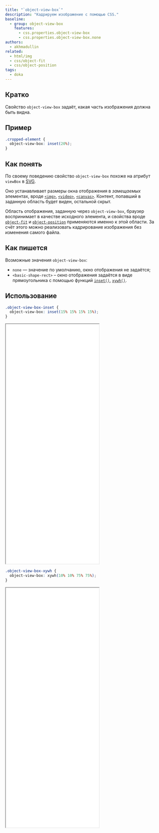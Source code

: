 ```yaml
---
title: "`object-view-box`"
description: "Кадрируем изображение с помощью CSS."
baseline:
  - group: object-view-box
    features:
      - css.properties.object-view-box
      - css.properties.object-view-box.none
authors:
  - akhmadullin
related:
  - html/img
  - css/object-fit
  - css/object-position
tags:
  - doka
---
```


## Кратко

Свойство `object-view-box` задаёт, какая часть изображения должна быть видна.

## Пример

```css
.cropped-element {
  object-view-box: inset(20%);
}
```

## Как понять

По своему поведению свойство `object-view-box` похоже на атрибут `viewBox` в [SVG](/html/svg/).

Оно устанавливает размеры окна отображения в _замещаемых_ элементах, вроде [`<img>`](/html/img/), [`<video>`](/html/video/), [`<canvas>`](/html/canvas/). Контент, попавший в заданную область будет виден, остальной скрыт.

Область отображения, заданную через `object-view-box`, браузер воспринимает в качестве исходного элемента, и свойства вроде [`object-fit`](/css/object-fit/) и [`object-position`](/css/object-position/) применяются именно к этой области. За счёт этого можно реализовать кадрирование изображения без изменения самого файла.

## Как пишется

Возможные значения `object-view-box`:

- `none` — значение по умолчанию, окно отображения не задаётся;
- `<basic-shape-rect>` – окно отображения задаётся в виде прямоугольника с помощью функций [`inset()`](https://developer.mozilla.org/en-US/docs/Web/CSS/basic-shape/inset), [`xywh()`](https://developer.mozilla.org/en-US/docs/Web/CSS/basic-shape/xywh).

## Использование

```css
.object-view-box-inset {
  object-view-box: inset(15% 15% 15% 15%);
}
```

<iframe title="Задаём область отображения через inset()" src="demos/inset/" height="770"></iframe>

```css
.object-view-box-xywh {
  object-view-box: xywh(10% 10% 75% 75%);
}
```

<iframe title="Задаём область отображения через xywh()" src="demos/xywh/" height="770"></iframe>

